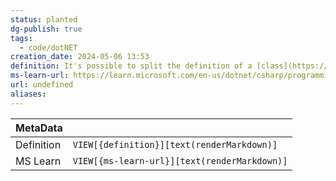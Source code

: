 ```yaml
---
status: planted
dg-publish: true
tags:
  - code/dotNET
creation_date: 2024-05-06 13:53
definition: It's possible to split the definition of a [class](https://learn.microsoft.com/en-us/dotnet/csharp/language-reference/keywords/class), a [struct](https://learn.microsoft.com/en-us/dotnet/csharp/language-reference/builtin-types/struct), an [interface](https://learn.microsoft.com/en-us/dotnet/csharp/language-reference/keywords/interface), or a method over two or more source files.
ms-learn-url: https://learn.microsoft.com/en-us/dotnet/csharp/programming-guide/classes-and-structs/partial-classes-and-methods
url: undefined
aliases:
---
```


| MetaData   |                                              |
| ---------- | -------------------------------------------- |
| Definition | `VIEW[{definition}][text(renderMarkdown)]`   |
| MS Learn   | `VIEW[{ms-learn-url}][text(renderMarkdown)]` |
